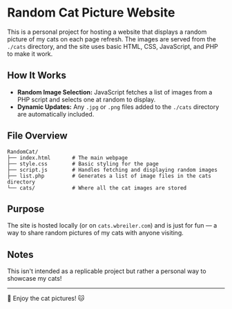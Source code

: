 # Random Cat Picture Website

This is a personal project for hosting a website that displays a random picture of my cats on each page refresh. The images are served from the `./cats` directory, and the site uses basic HTML, CSS, JavaScript, and PHP to make it work.

## How It Works

- **Random Image Selection:** JavaScript fetches a list of images from a PHP script and selects one at random to display.
- **Dynamic Updates:** Any `.jpg` or `.png` files added to the `./cats` directory are automatically included.

## File Overview

```
RandomCat/
├── index.html       # The main webpage
├── style.css        # Basic styling for the page
├── script.js        # Handles fetching and displaying random images
├── list.php         # Generates a list of image files in the cats directory
└── cats/            # Where all the cat images are stored
```

## Purpose

The site is hosted locally (or on `cats.wbreiler.com`) and is just for fun — a way to share random pictures of my cats with anyone visiting.

## Notes

This isn't intended as a replicable project but rather a personal way to showcase my cats!

---

🐾 Enjoy the cat pictures! 🐱

